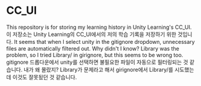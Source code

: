 # CC_UI
 This repository is for storing my learning history in Unity Learning's CC_UI.이 저장소는 Unity Learning의 CC_UI에서의 저의 학습 기록을 저장하기 위한 것입니다.
It seems that when I select unity in the gitignore dropdown, unnecessary files are automatically filtered out. Why didn't I know?
Library was the problem, so I tried Library/ in girignore, but this seems to be wrong too.
gitignore 드롭다운에서 unity를 선택하면 불필요한 파일이 자동으로 필터링되는 것 같습니다. 내가 왜 몰랐지?
Library가 문제라고 해서 girignore에서 Library/를 시도했는데 이것도 잘못됬던 것 같습니다.